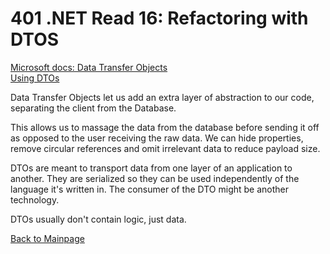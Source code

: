 # 401 .NET Read 16: Refactoring with DTOS
[Microsoft docs: Data Transfer Objects](https://docs.microsoft.com/en-us/aspnet/web-api/overview/data/using-web-api-with-entity-framework/part-5)<br>
[Using DTOs](https://www.infoworld.com/article/3562271/how-to-use-data-transfer-objects-in-aspnet-core-31.html)<br>

Data Transfer Objects let us add an extra layer of abstraction to our code, separating the client from the Database.

This allows us to massage the data from the database before sending it off as opposed to the user receiving the raw data.  We can hide properties, remove circular references and omit irrelevant data to reduce payload size.

DTOs are meant to transport data from one layer of an application to another.  They are serialized so they can be used independently of the language it's written in.  The consumer of the DTO might be another technology.

DTOs usually don't contain logic, just data.




[Back to Mainpage](../code-fellows.md)<br>
